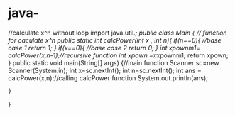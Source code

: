 # java-

//calculate x^n without loop
import java.util.*;
public class Main {
   // function for caculate x^n
    public static int calcPower(int x , int n){
        if(n==0){ //base case 1
            return 1;
        }
        if(x==0){ //base case 2
            return 0;
        }
        int xpownm1= calcPower(x,n-1);//recursive function
        int xpown =x*xpownm1;
        return xpown;
    }
    public static void main(String[] args) {//main function
       Scanner sc=new Scanner(System.in);
       int x=sc.nextInt();
       int n=sc.nextInt();
       int ans = calcPower(x,n);//calling calcPower function
        System.out.println(ans);

    }
}
